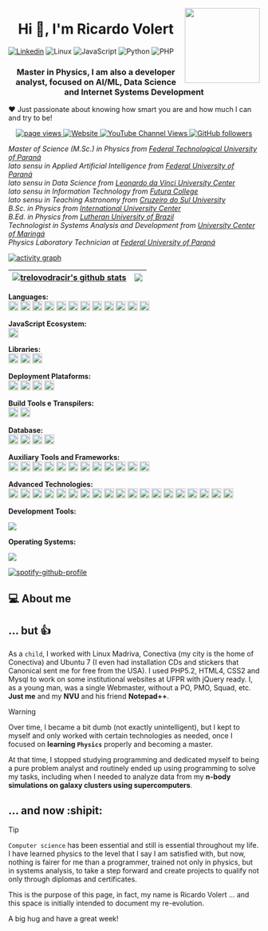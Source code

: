 <a href="https://github.com/sponsors/trelovodracir"><img align="right" width="150" height="150" src="https://i.gifer.com/LYUy.gif"></a>


<h1 align="center">Hi 👋, I'm Ricardo Volert</h1>

[![Linkedin](https://img.shields.io/badge/LinkedIn-Ricardo%20Volert-blue?logo=Linkedin&logoColor=blue&labelColor=black)](https://www.linkedin.com/in/ricardovolert/)
![Linux](https://img.shields.io/badge/System-Linux-informational?style=flat&logo=linux&color=FCC624)
![JavaScript](https://img.shields.io/badge/Code-JavaScript-informational?style=flat&logo=javascript&color=F7DF1E)
![Python](https://img.shields.io/badge/Code-Python-informational?style=flat&logo=python&color=3776AB)
![PHP](https://img.shields.io/badge/Code-PHP-informational?style=flat&logo=php&color=777BB4)





<h3 align="center">Master in Physics, I am also a developer analyst, focused on AI/ML, Data Science and Internet Systems Development</h3>

❤️ Just passionate about knowing how smart you are and how much I can and try to be!

<!--p align="center">
  <a href="https://www.buymeacoffee.com/trelovodracir" target="_blank" rel="noreferrer nofollow">
      <img src="https://cdn.buymeacoffee.com/buttons/default-red.png" alt="Buy Me A Coffee" height="40" width="170" >
    </a>
</p-->    



<p align="center">
  <a href="https://github.com/trelovodracir">
    <img src="https://komarev.com/ghpvc/?username=trelovodracir" alt="page views" />
  </a>
  <a href="https://trelovodracir.github.io">
    <img alt="Website" src="https://img.shields.io/website?url=https%3A%2F%2Ftrelovodracir.github.io">
  </a>
  <a href="https://www.youtube.com/channel/UC9qtkotWKRvbc_9GF4aP26g">
    <img alt="YouTube Channel Views" src="https://img.shields.io/youtube/channel/views/UC9qtkotWKRvbc_9GF4aP26g?style=flat&logo=youtube">
  </a>
  <a href="https://github.com/trelovodracir?tab=followers">
    <img alt="GitHub followers" src="https://img.shields.io/github/followers/trelovodracir?style=flat&logo=github">
  </a>

<br/>

<p><em>Master of Science (M.Sc.) in Physics from <a href="http://www.utfpr.edu.br">Federal Technological University of Paraná</a></br>
lato sensu in Applied Artificial Intelligence from <a href="http://www.ufpr.br">Federal University of Paraná</a></br>
lato sensu in Data Science from <a href="https://uniasselvi.com.br/">Leonardo da Vinci University Center</a></br>
lato sensu in Information Technology from <a href="https://faculdadefutura.com.br">Futura College</a></br>
lato sensu in Teaching Astronomy from <a href="https://www.cruzeirodosul.edu.br">Cruzeiro do Sul University</a></br>
B.Sc. in Physics from <a href="http://www.uninter.com">International University Center</a><br/>
B.Ed. in Physics from <a href="http://www.ulbra.br">Lutheran University of Brazil</a><br/>
Technologist in Systems Analysis and Development from <a href="https://www.unicesumar.edu.br">University Center of Maringá</a></br>
Physics Laboratory Technician at <a href="http://www.ufpr.br">Federal University of Paraná</a>
</em></p>



[![activity graph](https://github-readme-activity-graph.vercel.app/graph?username=trelovodracir&theme=tokyo-night&custom_title=TrelovOdracir%20Activity%20Graph&hide_border=true)](https://github.com/ashutosh00710/github-readme-activity-graph)


| <a href="https://github.com/trelovodracir/github-readme-stats"><img align="center" src="https://github-readme-stats.vercel.app/api?username=trelovodracir&show_icons=true&include_all_commits=true&theme=dracula&hide_border=true" alt="trelovodracir's github stats" /></a> | <a href="https://github.com/trelovodracir/github-readme-stats"><img align="center" src="https://github-readme-stats.vercel.app/api/top-langs/?username=trelovodracir&layout=compact&theme=dracula&hide_border=true" /></a> |
| ------------- | ------------- |


<strong>Languages:</strong><br/>
<img height="20" src="https://cdn.simpleicons.org/html5?viewbox=auto" alt="html5" />
<img height="20" src="https://cdn.simpleicons.org/css3?viewbox=auto" alt="css3" />
<img height="20" src="https://cdn.simpleicons.org/javascript?viewbox=auto" alt="javascript" />
<img height="20" src="https://cdn.simpleicons.org/typescript?viewbox=auto" alt="typescript" />
<img height="20" src="https://cdn.simpleicons.org/php?viewbox=auto" alt="php" />
<img height="20" src="https://cdn.simpleicons.org/json?viewbox=auto" alt="json" />
<img height="20" src="https://cdn.simpleicons.org/go?viewbox=auto" alt="go" />
<img height="20" src="https://cdn.simpleicons.org/c?viewbox=auto" alt="c" />
<img height="20" src="https://cdn.simpleicons.org/cplusplus?viewbox=auto" alt="c++" />
<img height="20" src="https://cdn.simpleicons.org/rust?viewbox=auto" alt="rust" />
<img height="20" src="https://cdn.simpleicons.org/ruby?viewbox=auto" alt="ruby" />
<img height="20" src="https://cdn.simpleicons.org/zig?viewbox=auto" alt="zig" />

<strong>JavaScript Ecosystem:</strong><br/>
<img height="20" src="https://cdn.simpleicons.org/node.js?viewbox=auto" alt="node.js" />

<strong>Libraries:</strong><br/>
<img height="20" src="https://cdn.simpleicons.org/react?viewbox=auto" alt="react" />
<img height="20" src="https://cdn.simpleicons.org/express?viewbox=auto" alt="express" />
<img height="20" src="https://cdn.simpleicons.org/tailwindcss?viewbox=auto" alt="tailwindcss" />

<strong>Deployment Plataforms:</strong><br/>
<img height="20" src="https://cdn.simpleicons.org/githubpages?viewbox=auto" alt="github pages" />
<img height="20" src="https://cdn.simpleicons.org/heroku?viewbox=auto" alt="heroku" />
<img height="20" src="https://cdn.simpleicons.org/netlify?viewbox=auto" alt="netlify" />
<img height="20" src="https://cdn.simpleicons.org/vercel?viewbox=auto" alt="vercel" />

<strong>Build Tools e Transpilers:</strong><br/>
<img height="20" src="https://cdn.simpleicons.org/vite?viewbox=auto" alt="vite" />
<img height="20" src="https://cdn.simpleicons.org/swc?viewbox=auto" alt="swc" />

<strong>Database:</strong><br/>
<img height="20" src="https://cdn.simpleicons.org/postgresql?viewbox=auto" alt="postgresql" />
<img height="20" src="https://cdn.simpleicons.org/mysql?viewbox=auto" alt="mysql" />
<img height="20" src="https://cdn.simpleicons.org/mongodb?viewbox=auto" alt="mongodb" />
<img height="20" src="https://cdn.simpleicons.org/sqlite?viewbox=auto" alt="sqlite" />

<strong>Auxiliary Tools and Frameworks:</strong><br/>
<img height="20" src="https://cdn.simpleicons.org/eslint?viewbox=auto" alt="eslint" />
<img height="20" src="https://cdn.simpleicons.org/fontawesome?viewbox=auto" alt="fontawesome" />
<img height="20" src="https://cdn.simpleicons.org/redux?viewbox=auto" alt="redux" />
<img height="20" src="https://cdn.simpleicons.org/socketdotio?viewbox=auto" alt="socketdotio" />
<img height="20" src="https://cdn.simpleicons.org/swagger?viewbox=auto" alt="swagger" />
<img height="20" src="https://cdn.simpleicons.org/laravel?viewbox=auto" alt="laravel" />
<img height="20" src="https://cdn.simpleicons.org/materialdesign?viewbox=auto" alt="material design" />
<img height="20" src="https://cdn.simpleicons.org/GitHubActions?viewbox=auto" alt="GitHub Actions" />
<img height="20" src="https://cdn.simpleicons.org/jsonwebtokens?viewbox=auto" alt="json web tokens" />
<img height="20" src="https://cdn.simpleicons.org/nextdotjs?viewbox=auto" alt="next.js" />
<img height="20" src="https://cdn.simpleicons.org/angular?viewbox=auto" alt="angular" />
<img height="20" src="https://cdn.simpleicons.org/sass?viewbox=auto" alt="sass" />

<strong>Advanced Technologies:</strong><br/>
<img height="20" src="https://cdn.simpleicons.org/arduino?viewbox=auto" alt="arduino" />
<img height="20" src="https://cdn.simpleicons.org/tensorflow?viewbox=auto" alt="tensorflow"  />
<img height="20" src="https://cdn.simpleicons.org/keras?viewbox=auto" alt="keras"  />
<img height="20" src="https://cdn.simpleicons.org/opencv?viewbox=auto" alt="opencv"  />
<img height="20" src="https://cdn.simpleicons.org/scikitlearn?viewbox=auto" alt="scikit learn"  />
<img height="20" src="https://cdn.simpleicons.org/flask?viewbox=auto" alt="flask"  />
<img height="20" src="https://cdn.simpleicons.org/django?viewbox=auto" alt="django"  />
<img height="20" src="https://cdn.simpleicons.org/docker?viewbox=auto" alt="docker"  />
<img height="20" src="https://cdn.simpleicons.org/graphql?viewbox=auto" alt="graphql"  />
<img height="20" src="https://cdn.simpleicons.org/selenium?viewbox=auto" alt="selenium"  />
<img height="20" src="https://cdn.simpleicons.org/jupyter?viewbox=auto" alt="jupyter"  />
<img height="20" src="https://cdn.simpleicons.org/pytorch?viewbox=auto" alt="pytorch"  />
<img height="20" src="https://cdn.simpleicons.org/redis?viewbox=auto" alt="redis"  />
<img height="20" src="https://cdn.simpleicons.org/spring?viewbox=auto" alt="spring"  />
<img height="20" src="https://cdn.simpleicons.org/kubernetes?viewbox=auto" alt="kubernetes"  />
<img height="20" src="https://cdn.simpleicons.org/gnubash?viewbox=auto" alt="gnubash"  />
<img height="20" src="https://cdn.simpleicons.org/fishshell?viewbox=auto" alt="fish shell"  />
<img height="20" src="https://cdn.simpleicons.org/r?viewbox=auto" alt="r"  />
<img height="20" src="https://cdn.simpleicons.org/googlecolab?viewbox=auto" alt="google colab"  />


<strong>Development Tools:</strong><br/>
<p align="left">
  <a href="https://skillicons.dev">
    <img src="https://skillicons.dev/icons?i=git,github,vscode,npm" />
  </a>
</p>

<strong>Operating Systems:</strong><br/>
<p align="left">
  <a href="https://skillicons.dev">
    <img src="https://skillicons.dev/icons?i=windows,ubuntu" />
  </a>
</p>



  [![spotify-github-profile](https://spotify-github-profile.kittinanx.com/api/view?uid=31qbc5rut42aql6wgsqaqbia5zs4&cover_image=true&theme=default&show_offline=false&background_color=121212&interchange=false&bar_color=53b14f&bar_color_cover=true)](https://github.com/kittinan/spotify-github-profile)
  
<div>

</div>


## 💻 About me


## ... but :+1:

As a `child`, I worked with Linux Madriva, Conectiva (my city is the home of Conectiva) and Ubuntu 7 (I even had installation CDs and stickers that Canonical sent me for free from the USA). I ​​used PHP5.2, HTML4, CSS2 and Mysql to work on some institutional websites at UFPR with jQuery ready. I, as a young man, was a single Webmaster, without a PO, PMO, Squad, etc. **Just me** and my **NVU** and his friend **Notepad++**.

> [!WARNING]
> Over time, I became a bit dumb (not exactly unintelligent), but I kept to myself and only worked with certain technologies as needed, once I focused on **learning `Physics`** properly and becoming a master. 

At that time, I stopped studying programming and dedicated myself to being a pure problem analyst and routinely ended up using programming to solve my tasks, including when I needed to analyze data from my **n-body simulations on galaxy clusters using supercomputers**.

## ... and now :shipit:

> [!TIP]
> `Computer science` has been essential and still is essential throughout my life. I have learned physics to the level that I say I am satisfied with, but now, nothing is fairer for me than a programmer, trained not only in physics, but in systems analysis, to take a step forward and create projects to qualify not only through diplomas and certificates.

This is the purpose of this page, in fact, my name is Ricardo Volert ... and this space is initially intended to document my re-evolution.

A big hug and have a great week!
